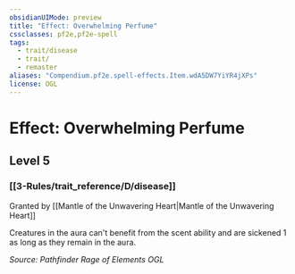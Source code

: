 ```yaml
---
obsidianUIMode: preview
title: "Effect: Overwhelming Perfume"
cssclasses: pf2e,pf2e-spell
tags:
  - trait/disease
  - trait/
  - remaster
aliases: "Compendium.pf2e.spell-effects.Item.wdA5DW7YiYR4jXPs"
license: OGL
---
```

# Effect: Overwhelming Perfume
## Level 5
### [[3-Rules/trait_reference/D/disease]]






Granted by [[Mantle of the Unwavering Heart|Mantle of the Unwavering Heart]]

Creatures in the aura can't benefit from the scent ability and are sickened 1 as long as they remain in the aura.

*Source: Pathfinder Rage of Elements*
*OGL*